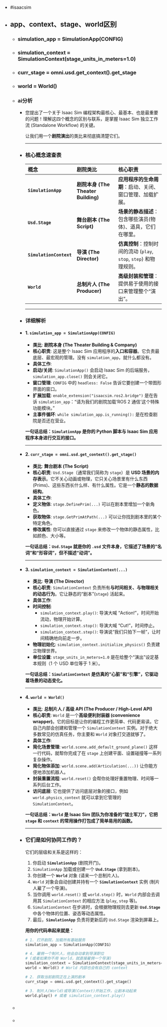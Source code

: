 - #isaacsim
- ## app、context、stage、world区别
	- ### simulation_app = SimulationApp(CONFIG)
	- ### simulation_context = SimulationContext(stage_units_in_meters=1.0)
	- ### curr_stage = omni.usd.get_context().get_stage
	- ### world = World()
	- ### ai分析
		- 您提出了一个关于 Isaac Sim 编程架构最核心、最基本、也是最重要的问题！理解这四个概念的区别与联系，是掌握 Isaac Sim 独立工作流 (Standalone Workflow) 的关键。
		  
		  让我们用一个**剧院演出**的类比来彻底搞清楚它们。
		  
		  ---
		- ### **核心概念速查表**
		  
		  | 概念 | 剧院类比 | 核心职责 |
		  | :--- | :--- | :--- |
		  | **`SimulationApp`** | **剧院本身 (The Theater Building)** | **应用程序的生命周期**：启动、关闭、窗口管理、加载扩展。 |
		  | **`Usd.Stage`** | **舞台剧本 (The Script)** | **场景的静态描述**：包含哪些演员(物体)、道具，它们在哪里。 |
		  | **`SimulationContext`** | **导演 (The Director)** | **仿真控制**：控制时间的流动 (`play`, `stop`, `step`) 和物理规则。 |
		  | **`World`** | **总制片人 (The Producer)** | **高级封装和管理**：提供易于使用的接口来管理整个“演出”。 |
		  
		  ---
		- ### **详细解析**
		- #### **1. `simulation_app = SimulationApp(CONFIG)`**
		  
		  *   **类比**: **剧院本身 (The Theater Building & Company)**
		  *   **核心职责**: 这是整个 Isaac Sim 应用程序的**入口和容器**。它负责最底层、最宏观的管理。没有 `simulation_app`，就什么都没有。
		  *   **具体工作**:
		    *   **启动/关闭**: `SimulationApp()` 会启动 Isaac Sim 的后端服务，`simulation_app.close()` 则会关闭它。
		    *   **窗口管理**: `CONFIG` 中的 `headless: False` 告诉它要创建一个带图形界面的窗口。
		    *   **扩展加载**: `enable_extension("isaacsim.ros2.bridge")` 是在告诉 `simulation_app`：“请为我们的剧院加载‘ROS 2 通信’这个特殊功能模块。”
		    *   **主事件循环**: `while simulation_app.is_running():` 是在检查剧院是否还在营业。
		  
		  **一句话总结：`SimulationApp` 是你的 Python 脚本与 Isaac Sim 应用程序本身进行交互的接口。**
		  
		  ---
		- #### **2. `curr_stage = omni.usd.get_context().get_stage()`**
		  
		  *   **类比**: **舞台剧本 (The Script)**
		  *   **核心职责**: `Usd.Stage`（通常我们简称为 `stage`）是 **USD 场景的内存表示**。它不关心动画或物理，它只关心场景里有什么东西 (Prims)、这些东西长什么样、有什么属性。它是一个**静态的数据结构**。
		  *   **具体工作**:
		    *   **定义物体**: `stage.DefinePrim(...)` 可以在剧本里增加一个新角色。
		    *   **获取物体**: `stage.GetPrimAtPath(...)` 可以让你找到剧本里的某个特定角色。
		    *   **修改属性**: 你可以直接通过 `stage` 来修改一个物体的静态属性，比如颜色、大小等。
		  
		  **一句话总结：`Usd.Stage` 就是你的 `.usd` 文件本身，它描述了场景的“名词”和“形容词”，但不描述“动词”。**
		  
		  ---
		- #### **3. `simulation_context = SimulationContext(...)`**
		  
		  *   **类比**: **导演 (The Director)**
		  *   **核心职责**: `SimulationContext` 负责所有**与时间相关、与物理相关的动态行为**。它让静态的“剧本”(`stage`) 活起来。
		  *   **具体工作**:
		    *   **时间控制**:
		        *   `simulation_context.play()`: 导演大喊 “Action!”，时间开始流动，物理开始计算。
		        *   `simulation_context.stop()`: 导演大喊 “Cut!”，时间停止。
		        *   `simulation_context.step()`: 导演说“我们只拍下一帧”，让时间精确地向前走一步。
		    *   **物理初始化**: `simulation_context.initialize_physics()` 负责建立物理世界。
		    *   **单位设置**: `stage_units_in_meters=1.0` 是在给整个“演出”设定基本规则（1 个 USD 单位等于 1 米）。
		  
		  **一句话总结：`SimulationContext` 是仿真的“心脏”和“引擎”，它驱动着场景的动态变化。**
		  
		  ---
		- #### **4. `world = World()`**
		  
		  *   **类比**: **总制片人 / 高级 API (The Producer / High-Level API)**
		  *   **核心职责**: `World` 是一个**高级便利封装器 (convenience wrapper)**。它的目标是让你的编程工作更简单、代码更易读。它自己内部会创建和管理一个 `SimulationContext` 实例。对于绝大多数常见的仿真任务，你主要和 `World` 对象打交道就够了。
		  *   **具体工作**:
		    *   **简化场景管理**: `world.scene.add_default_ground_plane()` 这样一行代码，就帮你完成了在 `stage` 上创建平面、设置碰撞等一系列复杂操作。
		    *   **简化物体添加**: `world.scene.add(Articulation(...))` 让你能方便地添加机器人。
		    *   **封装重置流程**: `world.reset()` 会帮你处理好重置物理、时间等一系列后台工作。
		    *   **访问底层**: 它也提供了访问底层对象的接口，例如 `world.physics_context` 就可以拿到它管理的 `SimulationContext`。
		  
		  **一句话总结：`World` 是 Isaac Sim 团队为你准备的“瑞士军刀”，它把 `stage` 和 `context` 的常用操作打包成了简单易用的函数。**
		  
		  ---
		- ### **它们是如何协同工作的？**
		  
		  它们的层级和关系是这样的：
		  
		  1.  你启动 **`SimulationApp`** (剧院开门)。
		  2.  `SimulationApp` 加载或创建一个 **`Usd.Stage`** (拿到剧本)。
		  3.  你创建一个 **`World`** 对象 (请来一个总制片人)。
		  4.  `World` 对象会自动创建并持有一个 **`SimulationContext`** 实例 (制片人雇了一个导演)。
		  5.  当你调用 `world.reset()` 或 `world.step()` 时，`World` 内部会去调用其 `SimulationContext` 的相应方法 (`play`, `step` 等)。
		  6.  `SimulationContext` 在步进时，会根据物理规则去更新 **`Usd.Stage`** 中各个物体的位置、姿态等动态属性。
		  7.  最后，**`SimulationApp`** 负责将更新后的 `Usd.Stage` 渲染到屏幕上。
		  
		  **用你的代码串起来就是：**
		  ```python
		  # 1. 打开剧院，加载所有基础服务
		  simulation_app = SimulationApp(CONFIG)
		  
		  # 4. 雇佣一个制片人，他会自动拿到导演职位
		  # (或者如果你不用 World，就直接雇佣一个导演)
		  simulation_context = SimulationContext(stage_units_in_meters=1.0)
		  world = World() # World 内部也会有自己的 context
		  
		  # 2. 获取当前剧院正在上演的剧本
		  curr_stage = omni.usd.get_context().get_stage()
		  
		  # 3. 制片人(World)或导演(Context)开始工作，让剧本动起来
		  world.play() # 或者 simulation_context.play()
		  ```
	- ###
	-